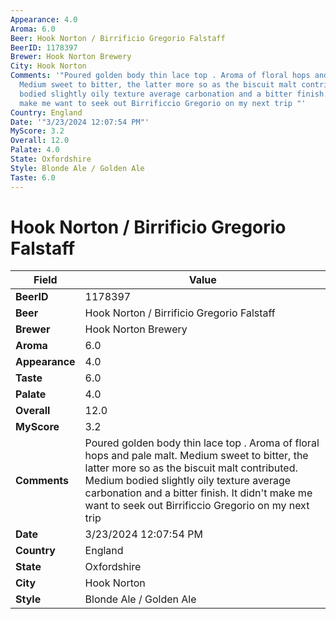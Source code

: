 ```yaml
---
Appearance: 4.0
Aroma: 6.0
Beer: Hook Norton / Birrificio Gregorio Falstaff
BeerID: 1178397
Brewer: Hook Norton Brewery
City: Hook Norton
Comments: '"Poured golden body thin lace top . Aroma of floral hops and pale malt.
  Medium sweet to bitter, the latter more so as the biscuit malt contributed. Medium
  bodied slightly oily texture average carbonation and a bitter finish. It didn''t
  make me want to seek out Birrificcio Gregorio on my next trip "'
Country: England
Date: '"3/23/2024 12:07:54 PM"'
MyScore: 3.2
Overall: 12.0
Palate: 4.0
State: Oxfordshire
Style: Blonde Ale / Golden Ale
Taste: 6.0
---
```


# Hook Norton / Birrificio Gregorio Falstaff

| Field         | Value |
|---------------|-------|
| **BeerID** | 1178397 |
| **Beer** | Hook Norton / Birrificio Gregorio Falstaff |
| **Brewer** | Hook Norton Brewery |
| **Aroma** | 6.0 |
| **Appearance** | 4.0 |
| **Taste** | 6.0 |
| **Palate** | 4.0 |
| **Overall** | 12.0 |
| **MyScore** | 3.2 |
| **Comments** | Poured golden body thin lace top . Aroma of floral hops and pale malt. Medium sweet to bitter, the latter more so as the biscuit malt contributed. Medium bodied slightly oily texture average carbonation and a bitter finish. It didn't make me want to seek out Birrificcio Gregorio on my next trip  |
| **Date** | 3/23/2024 12:07:54 PM |
| **Country** | England |
| **State** | Oxfordshire |
| **City** | Hook Norton |
| **Style** | Blonde Ale / Golden Ale |
